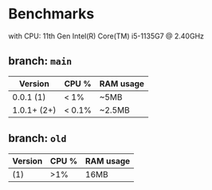 # Benchmarks
with CPU: 11th Gen Intel(R) Core(TM) i5-1135G7 @ 2.40GHz


## branch: `main`
|Version         |CPU %                    | RAM usage                
|----------------|-------------------------|------------------------|
|0.0.1 (1)       | < 1%				             | ~5MB            				|
|1.0.1+ (2+)     | < 0.1%			             | ~2.5MB           			|


## branch: `old`
| Version        |CPU %                          | RAM usage                
|----------------|-------------------------------|------------------------------|
| (1) 		     | >1%				             | 16MB        					|
